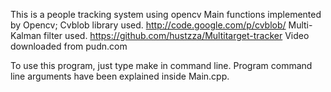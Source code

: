 This is a people tracking system using opencv
Main functions implemented by Opencv;
Cvblob library used. http://code.google.com/p/cvblob/
Multi-Kalman filter used. https://github.com/hustzza/Multitarget-tracker
Video downloaded from pudn.com

To use this program, just type make in command line.
Program command line arguments have been explained inside Main.cpp.
